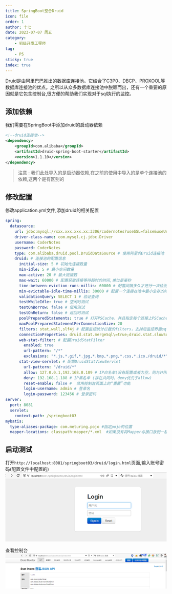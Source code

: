 ```yaml
---
title: SpringBoot整合Druid
icon: file
order: 1
author: 十七
date: 2023-07-07 周五
category:
	- 初级开发工程师
tag:
	- P5
sticky: true
index: true
---
```


Druid是由阿里巴巴推出的数据库连接池。它结合了C3P0、DBCP、PROXOOL等数据库连接池的优点。之所以从众多数据库连接池中脱颖而出，还有一个重要的原因就是它包含控制台,很方便的帮助我们实现对于sql执行的监控。

## 添加依赖

我们需要在SpringBoot中添加druid的启动器依赖

```XML
<!--druid连接池-->
<dependency>
	<groupId>com.alibaba</groupId>
	<artifactId>druid-spring-boot-starter</artifactId>
	<version>1.1.10</version>
</dependency>
```

> 注意 : 我们此处导入的是启动器依赖,在之前的使用中导入的是单个连接池的依赖,这两个是有区别的

## 修改配置

修改application.yml文件,添加druid的相关配置

```yml
spring:
  datasource:
    url: jdbc:mysql://xxx.xxx.xxx.xx:3306/codernotes?useSSL=false&useUnicode=true&characterEncoding=UTF-8&serverTimezone=Asia/Shanghai
    driver-class-name: com.mysql.cj.jdbc.Driver
    username: CoderNotes
    password: CoderNotes
    type: com.alibaba.druid.pool.DruidDataSource # 使用阿里的Druid连接池
    druid: # 连接池的配置信息
      initial-size: 5 # 初始化连接数量
      min-idle: 5 # 最小空闲数量
      max-active: 20 # 最大链接数
      max-wait: 60000 # 配置获取连接等待超时的时间,单位是毫秒
      time-between-eviction-runs-millis: 60000 # 配置间隔多久才进行一次检测，检测需要关闭的空闲连接，单位是毫秒
      min-evictable-idle-time-millis: 30000 # 配置一个连接在池中最小生存的时间，单位是毫秒
      validationQuery: SELECT 1 # 验证查询
      testWhileIdle: true # 空闲时测试
      testOnBorrow: false # 借用测试
      testOnReturn: false # 返回时测试
      poolPreparedStatements: true # 打开PSCache，并且指定每个连接上PSCache的大小
      maxPoolPreparedStatementPerConnectionSize: 20
      filters: stat,wall,slf4j # 配置监控统计拦截的filters，去掉后监控界面sql无法统计，'wall'用于防火墙
      connectionProperties: druid.stat.mergeSql\=true;druid.stat.slowSqlMillis\=5000 # 通过connectProperties属性来打开mergeSql功能；慢SQL记录
      web-stat-filter: # 配置DruidStatFilter
        enabled: true
        url-pattern: "/*"
        exclusions: "*.js,*.gif,*.jpg,*.bmp,*.png,*.css,*.ico,/druid/*"
      stat-view-servlet: # 配置DruidStatViewServlet
        url-pattern: "/druid/*"
        allow: 127.0.0.1,192.168.8.109 # IP白名单(没有配置或者为空，则允许所有访问)
        deny: 192.168.1.188 # IP黑名单 (存在共同时，deny优先于allow)
        reset-enable: false #  禁用控制台页面上的“重置”功能
        login-username: admin # 登录名
        login-password: 123456 # 登录密码
server:
  port: 8081
  servlet:
    context-path: /springboot03
mybatis:
  type-aliases-package: com.meturing.pojo #指定pojo的位置
  mapper-locations: classpath:mapper/*.xml  #如果没有将Mapper与接口放到一起,可以使用该参数指定Mapper的位置
```

## 启动测试

打开`http://localhost:8081/springboot03/druid/login.html`页面,输入账号密码(配置文件中配置的)
![](assets/image-20230707100856563.png)

查看控制台
![](assets/image-20230707100812881.png)

